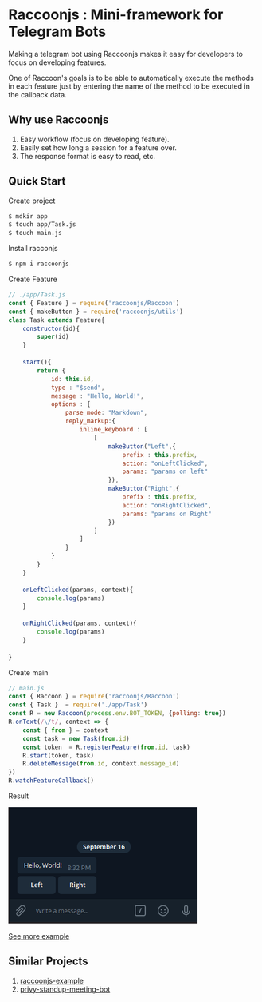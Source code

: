
# Raccoonjs : Mini-framework for Telegram Bots

Making a telegram bot using Raccoonjs makes it easy for developers to focus on developing features. 

One of Raccoon's goals is to be able to automatically execute the methods in each feature just by entering the name of the method to be executed in the callback data.

## Why use Raccoonjs

1. Easy workflow (focus on developing feature).
2. Easily set how long a session for a feature over.
3. The response format is easy to read, etc.

## Quick Start

Create project

```bash
$ mdkir app
$ touch app/Task.js
$ touch main.js
```
Install racconjs

```bash
$ npm i raccoonjs
```

Create Feature

```js
// ./app/Task.js
const { Feature } = require('raccoonjs/Raccoon')
const { makeButton } = require('raccoonjs/utils')
class Task extends Feature{
    constructor(id){
        super(id)
    }

    start(){
        return {
            id: this.id,
            type : "$send",
            message : "Hello, World!",
            options : {
                parse_mode: "Markdown",
                reply_markup:{
                    inline_keyboard : [
                        [
                            makeButton("Left",{
                                prefix : this.prefix,
                                action: "onLeftClicked",
                                params: "params on left"
                            }),
                            makeButton("Right",{
                                prefix : this.prefix,
                                action: "onRightClicked",
                                params: "params on Right"
                            })
                        ]
                    ]
                }
            }
        }
    }

    onLeftClicked(params, context){
        console.log(params)
    }

    onRightClicked(params, context){
        console.log(params)
    }

}
```
Create main

```js
// main.js
const { Raccoon } = require('raccoonjs/Raccoon')
const { Task }  = require('./app/Task')
const R = new Raccoon(process.env.BOT_TOKEN, {polling: true})
R.onText(/\/t/, context => {
    const { from } = context
    const task = new Task(from.id)
    const token  = R.registerFeature(from.id, task)
    R.start(token, task)
    R.deleteMessage(from.id, context.message_id)
})
R.watchFeatureCallback()
```
Result

<img src="./images/response.png">

[See more example](https://github.com/josestg/raccoonjs-example)

## Similar Projects
1. [raccoonjs-example](https://github.com/josestg/raccoonjs-example)
2. [privy-standup-meeting-bot](https://github.com/mtfiqh/privy-standup-meeting-bot)






